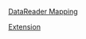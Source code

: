 <a href="https://milansanghani88.github.io/datatablesnet/datatablesnet.html">DataReader Mapping</a>

<a href="https://milansanghani88.github.io/datatablesnet/extension.html">Extension</a>
